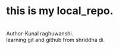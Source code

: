# this is my local_repo.
<br>
Author-Kunal raghuwanshi.
<br>
learning git and github from shriddha di.